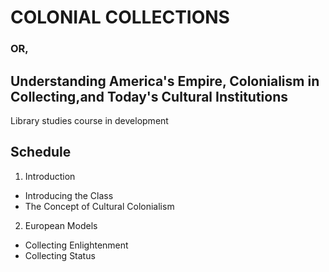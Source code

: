 # COLONIAL COLLECTIONS
### OR,
## Understanding America's Empire, Colonialism in Collecting,and Today's Cultural Institutions

Library studies course in development

## Schedule
 1. Introduction
  - Introducing the Class
  - The Concept of Cultural Colonialism
2. European Models
 - Collecting Enlightenment
 - Collecting Status



